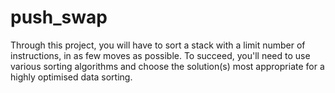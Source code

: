 # push_swap
Through this project, you will have to sort a stack with a limit number of instructions, in as few moves as possible. To succeed, you'll need to use various sorting algorithms and choose the solution(s) most appropriate for a highly optimised data sorting. 
